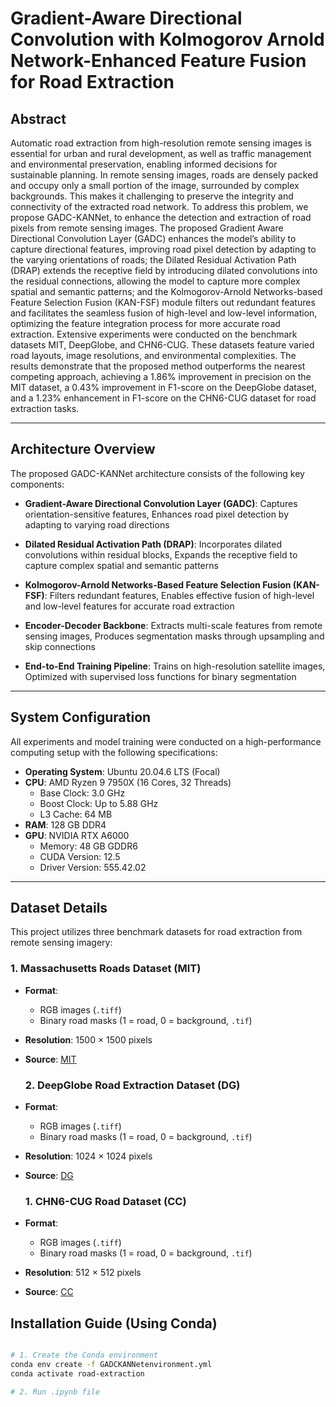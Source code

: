# Gradient-Aware Directional Convolution with Kolmogorov Arnold Network-Enhanced Feature Fusion for Road Extraction

## Abstract

Automatic road extraction from high-resolution remote sensing images is essential for urban and rural development, as well as traffic management and environmental preservation, enabling informed decisions for sustainable planning. In remote sensing images, roads are densely packed and occupy only a small portion of the image, surrounded by complex backgrounds. This makes it challenging to preserve the integrity and connectivity of the extracted road network. To address this problem, we propose GADC-KANNet, to enhance the detection and extraction of road pixels from remote sensing images. The proposed Gradient Aware Directional Convolution Layer (GADC) enhances the model’s ability to capture directional features, improving road pixel detection by adapting to the varying orientations of roads; the Dilated Residual Activation Path (DRAP) extends the receptive field by introducing dilated convolutions into the residual connections, allowing the model to capture more complex spatial and semantic patterns; and the Kolmogorov-Arnold Networks-based Feature Selection Fusion (KAN-FSF) module filters out redundant features and facilitates the seamless fusion of high-level and low-level information, optimizing the feature integration process for more accurate road extraction. Extensive experiments were conducted on the benchmark datasets MIT, DeepGlobe, and CHN6-CUG. These datasets feature varied road layouts, image resolutions, and environmental complexities. The results demonstrate that the proposed method outperforms the nearest competing approach, achieving a 1.86% improvement in precision on the MIT dataset, a 0.43% improvement in F1-score on the DeepGlobe dataset, and a 1.23% enhancement in F1-score on the CHN6-CUG dataset for road extraction tasks.

---

## Architecture Overview
The proposed GADC-KANNet architecture consists of the following key components:

- **Gradient-Aware Directional Convolution Layer (GADC)**: Captures orientation-sensitive features, Enhances road pixel detection by adapting to varying road directions

- **Dilated Residual Activation Path (DRAP)**: Incorporates dilated convolutions within residual blocks, Expands the receptive field to capture complex spatial and semantic patterns

- **Kolmogorov-Arnold Networks-Based Feature Selection Fusion (KAN-FSF)**: Filters redundant features, Enables effective fusion of high-level and low-level features for accurate road extraction

- **Encoder-Decoder Backbone**: Extracts multi-scale features from remote sensing images, Produces segmentation masks through upsampling and skip connections

- **End-to-End Training Pipeline**: Trains on high-resolution satellite images, Optimized with supervised loss functions for binary segmentation

---
## System Configuration

All experiments and model training were conducted on a high-performance computing setup with the following specifications:

- **Operating System**: Ubuntu 20.04.6 LTS (Focal)
- **CPU**: AMD Ryzen 9 7950X (16 Cores, 32 Threads)
  - Base Clock: 3.0 GHz  
  - Boost Clock: Up to 5.88 GHz  
  - L3 Cache: 64 MB
- **RAM**: 128 GB DDR4
- **GPU**: NVIDIA RTX A6000
  - Memory: 48 GB GDDR6  
  - CUDA Version: 12.5  
  - Driver Version: 555.42.02
---
## Dataset Details

This project utilizes three benchmark datasets for road extraction from remote sensing imagery:

### 1. Massachusetts Roads Dataset (MIT)

- **Format**:
  - RGB images (`.tiff`)
  - Binary road masks (1 = road, 0 = background, `.tif`)
- **Resolution**: 1500 × 1500 pixels
- **Source**: [MIT](https://www.cs.toronto.edu/~vmnih/data/)

  ### 2. DeepGlobe Road Extraction Dataset (DG)

- **Format**:
  - RGB images (`.tiff`)
  - Binary road masks (1 = road, 0 = background, `.tif`)
- **Resolution**: 1024 × 1024 pixels
- **Source**: [DG](https://ieeexplore.ieee.org/document/8575485)

  ### 1. CHN6-CUG Road Dataset (CC)

- **Format**:
  - RGB images (`.tiff`)
  - Binary road masks (1 = road, 0 = background, `.tif`)
- **Resolution**: 512 × 512 pixels
- **Source**: [CC](https://www.sciencedirect.com/science/article/pii/S0924271621000873)



## Installation Guide (Using Conda)

```bash

# 1. Create the Conda environment
conda env create -f GADCKANNetenvironment.yml
conda activate road-extraction

# 2. Run .ipynb file
